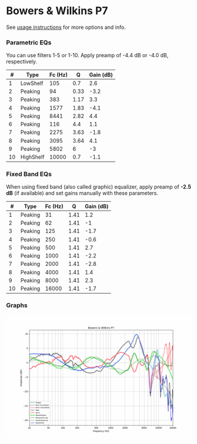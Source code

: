# Bowers & Wilkins P7
See [usage instructions](https://github.com/jaakkopasanen/AutoEq#usage) for more options and info.

### Parametric EQs
You can use filters 1-5 or 1-10. Apply preamp of -4.4 dB or -4.0 dB, respectively.

|   # | Type      |   Fc (Hz) |    Q |   Gain (dB) |
|-----|-----------|-----------|------|-------------|
|   1 | LowShelf  |       105 | 0.7  |         2.6 |
|   2 | Peaking   |        94 | 0.33 |        -3.2 |
|   3 | Peaking   |       383 | 1.17 |         3.3 |
|   4 | Peaking   |      1577 | 1.83 |        -4.1 |
|   5 | Peaking   |      8441 | 2.82 |         4.4 |
|   6 | Peaking   |       116 | 4.4  |         1.1 |
|   7 | Peaking   |      2275 | 3.63 |        -1.8 |
|   8 | Peaking   |      3095 | 3.64 |         4.1 |
|   9 | Peaking   |      5802 | 6    |        -3   |
|  10 | HighShelf |     10000 | 0.7  |        -1.1 |

### Fixed Band EQs
When using fixed band (also called graphic) equalizer, apply preamp of **-2.5 dB** (if available) and set gains manually with these parameters.

|   # | Type    |   Fc (Hz) |    Q |   Gain (dB) |
|-----|---------|-----------|------|-------------|
|   1 | Peaking |        31 | 1.41 |         1.2 |
|   2 | Peaking |        62 | 1.41 |        -1   |
|   3 | Peaking |       125 | 1.41 |        -1.7 |
|   4 | Peaking |       250 | 1.41 |        -0.6 |
|   5 | Peaking |       500 | 1.41 |         2.7 |
|   6 | Peaking |      1000 | 1.41 |        -2.2 |
|   7 | Peaking |      2000 | 1.41 |        -2.8 |
|   8 | Peaking |      4000 | 1.41 |         1.4 |
|   9 | Peaking |      8000 | 1.41 |         2.3 |
|  10 | Peaking |     16000 | 1.41 |        -1.7 |

### Graphs
![](./Bowers%20&%20Wilkins%20P7.png)
